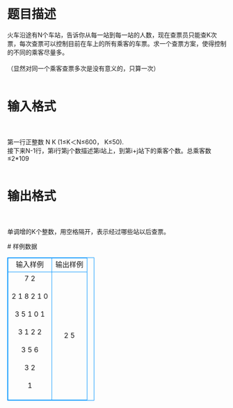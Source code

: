 # 

 
 # 题目描述 
<p>
火车沿途有N个车站，告诉你从每一站到每一站的人数，现在查票员只能查K次票，每次查票可以控制目前在车上的所有乘客的车票。求一个查票方案，使得控制的不同的乘客尽量多。<br><br>（显然对同一个乘客查票多次是没有意义的，只算一次）<br><br></p> 

 
 # 输入格式 
<p>
<br><br>第一行正整数 N K (1≤K＜N≤600， K≤50).<br>接下来N-1行，第i行第j个数描述第i站上，到第i+j站下的乘客个数。总乘客数≤2*109<br><br></p> 

 
 # 输出格式 
<p>
<br><br>单调增的K个整数，用空格隔开，表示经过哪些站以后查票。<br></p> 
# 样例数据
<style>
        table,table tr th, table tr td { border:1px solid #0094ff; }
        table { width: 200px; min-height: 25px; line-height: 25px; text-align: center; border-collapse: collapse;}   
    </style>
<table>
	<tr>
		<td>输入样例</td>
		<td>输出样例</td>
	</tr>
<tr><td>7 2

2 1 8 2 1 0

3 5 1 0 1

3 1 2 2

3 5 6

3 2

1
</td><td>
2 5
</td></tr></table>
